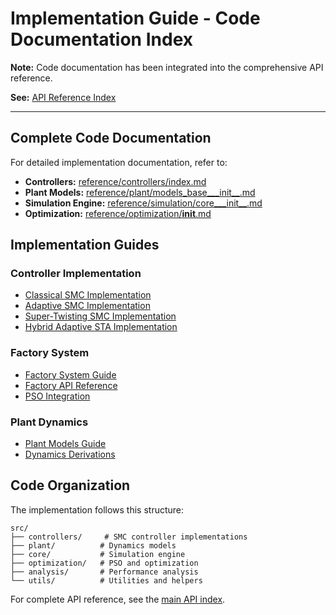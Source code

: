 # Implementation Guide - Code Documentation Index

**Note:** Code documentation has been integrated into the comprehensive API reference.

**See:** [API Reference Index](../index.md)

---

## Complete Code Documentation

For detailed implementation documentation, refer to:

- **Controllers:** [reference/controllers/index.md](../controllers/index.md)
- **Plant Models:** [reference/plant/models_base___init__.md](../plant/models_base___init__.md)
- **Simulation Engine:** [reference/simulation/core___init__.md](../simulation/core___init__.md)
- **Optimization:** [reference/optimization/__init__.md](../optimization/__init__.md)

## Implementation Guides

### Controller Implementation
- [Classical SMC Implementation](../../controllers/classical_smc_technical_guide.md)
- [Adaptive SMC Implementation](../../controllers/adaptive_smc_technical_guide.md)
- [Super-Twisting SMC Implementation](../../controllers/sta_smc_technical_guide.md)
- [Hybrid Adaptive STA Implementation](../../controllers/hybrid_smc_technical_guide.md)

### Factory System
- [Factory System Guide](../../controllers/factory_system_guide.md)
- [Factory API Reference](../controllers/factory.md)
- [PSO Integration](../../factory/enhanced_pso_integration_guide.md)

### Plant Dynamics
- [Plant Models Guide](../../plant/models_guide.md)
- [Dynamics Derivations](../../mathematical_foundations/dynamics_derivations.md)

## Code Organization

The implementation follows this structure:
```
src/
├── controllers/     # SMC controller implementations
├── plant/          # Dynamics models
├── core/           # Simulation engine
├── optimization/   # PSO and optimization
├── analysis/       # Performance analysis
└── utils/          # Utilities and helpers
```

For complete API reference, see the [main API index](../index.md).
